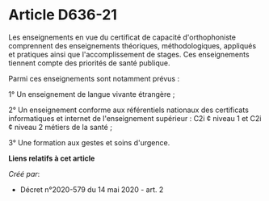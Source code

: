 # Article D636-21

Les enseignements en vue du certificat de capacité d'orthophoniste comprennent des enseignements théoriques, méthodologiques,
appliqués et pratiques ainsi que l'accomplissement de stages. Ces enseignements tiennent compte des priorités de santé
publique.

Parmi ces enseignements sont notamment prévus :

1° Un enseignement de langue vivante étrangère ;

2° Un enseignement conforme aux référentiels nationaux des certificats informatiques et internet de l'enseignement
supérieur : C2i ¢ niveau 1 et C2i ¢ niveau 2 métiers de la santé ;

3° Une formation aux gestes et soins d'urgence.

**Liens relatifs à cet article**

_Créé par_:

  - Décret n°2020-579 du 14 mai 2020 - art. 2
